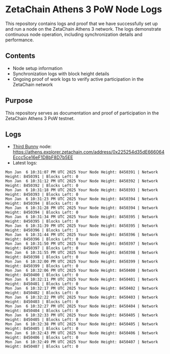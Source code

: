 # ZetaChain Athens 3 PoW Node Logs
This repository contains logs and proof that we have successfully set up and run a node on the ZetaChain Athens 3 network. The logs demonstrate continuous node operation, including synchronization details and performance.

## Contents
- Node setup information
- Synchronization logs with block height details
- Ongoing proof of work logs to verify active participation in the ZetaChain network

## Purpose
This repository serves as documentation and proof of participation in the ZetaChain Athens 3 PoW testnet.

## Logs

- [Third Bunny](https://thirdbunny.xyz/) node: https://athens.explorer.zetachain.com/address/0x225254d35dE666064Eccc5ce16eF1D8bF8D7b5EE
- Latest logs:
```
Mon Jan  6 10:31:07 PM UTC 2025 Your Node Height: 8450391 | Network Height: 8450391 | Blocks Left: 0
Mon Jan  6 10:31:12 PM UTC 2025 Your Node Height: 8450392 | Network Height: 8450392 | Blocks Left: 0
Mon Jan  6 10:31:18 PM UTC 2025 Your Node Height: 8450393 | Network Height: 8450393 | Blocks Left: 0
Mon Jan  6 10:31:23 PM UTC 2025 Your Node Height: 8450394 | Network Height: 8450394 | Blocks Left: 0
Mon Jan  6 10:31:28 PM UTC 2025 Your Node Height: 8450394 | Network Height: 8450394 | Blocks Left: 0
Mon Jan  6 10:31:34 PM UTC 2025 Your Node Height: 8450395 | Network Height: 8450395 | Blocks Left: 0
Mon Jan  6 10:31:39 PM UTC 2025 Your Node Height: 8450395 | Network Height: 8450396 | Blocks Left: 1
Mon Jan  6 10:31:44 PM UTC 2025 Your Node Height: 8450396 | Network Height: 8450396 | Blocks Left: 0
Mon Jan  6 10:31:50 PM UTC 2025 Your Node Height: 8450397 | Network Height: 8450397 | Blocks Left: 0
Mon Jan  6 10:31:55 PM UTC 2025 Your Node Height: 8450398 | Network Height: 8450398 | Blocks Left: 0
Mon Jan  6 10:32:00 PM UTC 2025 Your Node Height: 8450399 | Network Height: 8450399 | Blocks Left: 0
Mon Jan  6 10:32:06 PM UTC 2025 Your Node Height: 8450400 | Network Height: 8450400 | Blocks Left: 0
Mon Jan  6 10:32:11 PM UTC 2025 Your Node Height: 8450401 | Network Height: 8450401 | Blocks Left: 0
Mon Jan  6 10:32:17 PM UTC 2025 Your Node Height: 8450402 | Network Height: 8450402 | Blocks Left: 0
Mon Jan  6 10:32:22 PM UTC 2025 Your Node Height: 8450403 | Network Height: 8450403 | Blocks Left: 0
Mon Jan  6 10:32:27 PM UTC 2025 Your Node Height: 8450404 | Network Height: 8450404 | Blocks Left: 0
Mon Jan  6 10:32:33 PM UTC 2025 Your Node Height: 8450405 | Network Height: 8450405 | Blocks Left: 0
Mon Jan  6 10:32:38 PM UTC 2025 Your Node Height: 8450405 | Network Height: 8450405 | Blocks Left: 0
Mon Jan  6 10:32:43 PM UTC 2025 Your Node Height: 8450406 | Network Height: 8450406 | Blocks Left: 0
Mon Jan  6 10:32:49 PM UTC 2025 Your Node Height: 8450407 | Network Height: 8450407 | Blocks Left: 0
```

